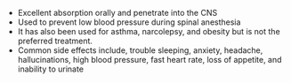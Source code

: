 - Excellent absorption orally and penetrate into the CNS
- Used to prevent low blood pressure during spinal anesthesia
- It has also been used for asthma, narcolepsy, and obesity but is not the preferred treatment.
- Common side effects include, trouble sleeping, anxiety, headache, hallucinations, high blood pressure, fast heart rate, loss of appetite, and inability to urinate
